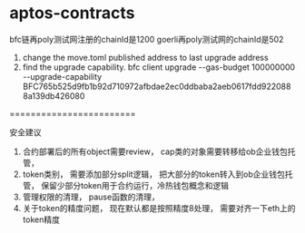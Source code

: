 # aptos-contracts

bfc链再poly测试网注册的chainId是1200
goerli再poly测试网的chainId是502

1. change the move.toml published address to last upgrade address
2. find the upgrade capability. 
bfc client upgrade  --gas-budget 100000000 --upgrade-capability BFC765b525d9fb1b92d710972afbdae2ec0ddbaba2aeb0617fdd9220888a139db426080


========================

安全建议
1. 合约部署后的所有object需要review， cap类的对象需要转移给ob企业钱包托管，
2. token类别， 需要添加部分split逻辑， 把大部分的token转入到ob企业钱包托管， 保留少部分token用于合约运行，冷热钱包概念和逻辑
3. 管理权限的清理， pause函数的清理， 
4. 关于token的精度问题， 现在默认都是按照精度8处理， 需要对齐一下eth上的token精度